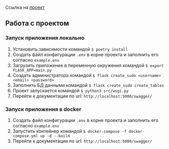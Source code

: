 Ссылка на [проект](https://github.com/KenKi2002/Auth_sprint_1)

## Работа с проектом

### Запуск приложения локально
1. Установить зависимости командой
    ```$ poetry install```
2. Создать файл конфигурации ```.env``` в корне проекта и заполнить его согласно ```example.env ```
3. Загрузить приложение в переменную окружения командой
    ```$ export FLASK_APP=main.py```
4. Создать администратора командой
    ```$ flask create_sudo <username> <email> <password>```
5. Заполнить БД данными командой
    ```$ flask create_sudo create_tables```
6. Проект запускается командой
    ```$ python3 src/wsgi.py```
7. Перейти к документации по url: ```http://localhost:5000/swagger/ ```

### Запуск приложения в docker
1. Создать файл конфигурации ```.env``` в корне проекта и заполнить его согласно ```example.env ```
2. Запустить контейнер командой
    ```$ docker-compose -f docker-compose.yml up -d --build```
3. Перейти к документации по url: ```http://localhost:5000/swagger/ ```


